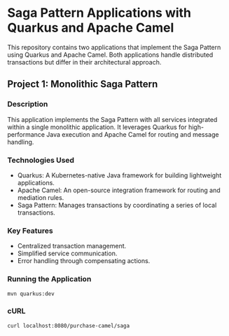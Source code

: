 
# Saga Pattern Applications with Quarkus and Apache Camel

This repository contains two applications that implement the Saga Pattern using Quarkus and Apache Camel. Both applications handle distributed transactions but differ in their architectural approach.

## Project 1: Monolithic Saga Pattern

### Description
This application implements the Saga Pattern with all services integrated within a single monolithic application. It leverages Quarkus for high-performance Java execution and Apache Camel for routing and message handling.

### Technologies Used

* Quarkus: A Kubernetes-native Java framework for building lightweight applications.
* Apache Camel: An open-source integration framework for routing and mediation rules.
* Saga Pattern: Manages transactions by coordinating a series of local transactions.

### Key Features

* Centralized transaction management.
* Simplified service communication.
* Error handling through compensating actions.

### Running the Application

```
mvn quarkus:dev
```

### cURL
```
curl localhost:8080/purchase-camel/saga
```